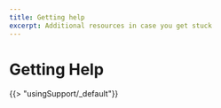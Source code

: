 ```yaml
---
title: Getting help
excerpt: Additional resources in case you get stuck
---
```


Getting Help
===
{{> "usingSupport/_default"}}
